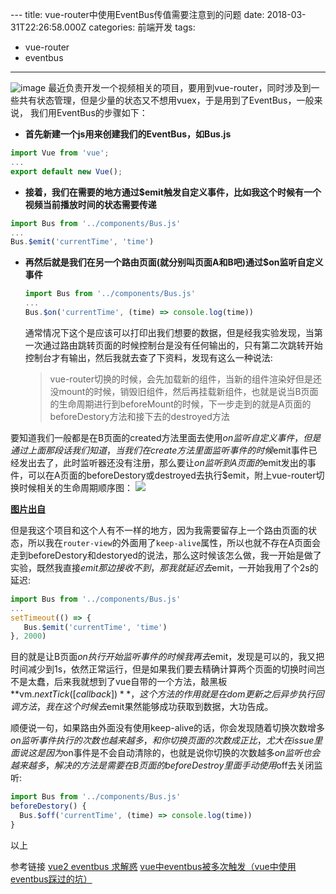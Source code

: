 ﻿﻿---
title: vue-router中使用EventBus传值需要注意到的问题
date: 2018-03-31T22:26:58.000Z
categories: 前端开发
tags:
  - vue-router
  - eventbus
---

![image](https://www.tuchuang001.com/images/2018/04/27/flux-overview.png) 最近负责开发一个视频相关的项目，要用到vue-router，同时涉及到一些共有状态管理，但是少量的状态又不想用vuex，于是用到了EventBus，一般来说， 我们用EventBus的步骤如下：
<!-- more -->
- **首先新建一个js用来创建我们的EventBus，如Bus.js** 


```javascript
import Vue from 'vue';  
...
export default new Vue();
```

- **接着，我们在需要的地方通过$emit触发自定义事件，比如我这个时候有一个视频当前播放时间的状态需要传递**

```javascript
import Bus from '../components/Bus.js'
...
Bus.$emit('currentTime', 'time')
```

- **再然后就是我们在另一个路由页面(就分别叫页面A和B吧)通过$on监听自定义事件**

  ```javascript
  import Bus from '../components/Bus.js'
  ...
  Bus.$on('currentTime', (time) => console.log(time))
  ```

  通常情况下这个是应该可以打印出我们想要的数据，但是经我实验发现，当第一次通过路由跳转页面的时候控制台是没有任何输出的，只有第二次跳转开始控制台才有输出，然后我就去查了下资料，发现有这么一种说法:

  > vue-router切换的时候，会先加载新的组件，当新的组件渲染好但是还没mount的时候，销毁旧组件，然后再挂载新组件，也就是说当B页面的生命周期进行到beforeMount的时候，下一步走到的就是A页面的beforeDestory方法和接下去的destroyed方法

要知道我们一般都是在B页面的created方法里面去使用$on监听自定义事件，但是通过上面那段话我们知道，当我们在create方法里面监听事件的时候$emit事件已经发出去了，此时监听器还没有注册，那么要让$on监听到A页面的$emit发出的事件，可以在A页面的beforeDestory或destroyed去执行$emit，附上vue-router切换时候相关的生命周期顺序图： ![](https://www.tuchuang001.com/images/2018/04/27/5763769-1c04ab921c3d4876.png)

**[图片出自](https://www.jianshu.com/p/fde85549e3b0)**

但是我这个项目和这个人有不一样的地方，因为我需要留存上一个路由页面的状态，所以我在`router-view`的外面用了`keep-alive`属性，所以也就不存在A页面会走到beforeDestory和destoryed的说法，那么这时候该怎么做，我一开始是做了实验，既然我直接$emit那边接收不到，那我就延迟去$emit，一开始我用了个2s的延迟:

```javascript
import Bus from '../components/Bus.js'
...
setTimeout(() => {
   Bus.$emit('currentTime', 'time')
}, 2000)
```

目的就是让B页面$on执行开始监听事件的时候我再去$emit，发现是可以的，我又把时间减少到1s，依然正常运行，但是如果我们要去精确计算两个页面的切换时间岂不是太蠢，后来我就想到了vue自带的一个方法，敲黑板**vm.$nextTick( [callback] )**，这个方法的作用就是在dom更新之后异步执行回调方法，我在这个时候去$emit果然能够成功获取到数据，大功告成。

顺便说一句，如果路由外面没有使用keep-alive的话，你会发现随着切换次数增多$on监听事件执行的次数也越来越多，和你切换页面的次数成正比，尤大在issue里面说这是因为$on事件是不会自动清除的，也就是说你切换的次数越多$on监听也会越来越多，解决的方法是需要在B页面的beforeDestroy里面手动使用$off去关闭监听:

```javascript
import Bus from '../components/Bus.js'
beforeDestory() {
  Bus.$off('currentTime', (time) => console.log(time))
}
```

以上

参考链接
[vue2 eventbus 求解惑](https://segmentfault.com/q/1010000007879907) 
[vue中eventbus被多次触发（vue中使用eventbus踩过的坑）](https://www.jianshu.com/p/fde85549e3b0)
